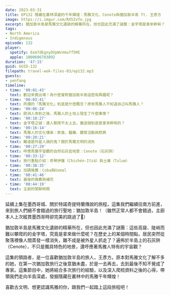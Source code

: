 ```yaml
---
date: 2023-03-31
title: EP132 隱藏在叢林深處的千年輝煌：馬雅文化、Cenote與猶加敦半島 ft. 王彥方
image: https://i.imgur.com/RX5ZvTo.jpg
excerpt: 猶加敦半島是馬雅文化遺跡的精華所在，但也因此充滿了謎團：金字塔是拿來幹嘛？為什麼有些聚落的人會突然消失？石灰阱和馬雅的身死觀有什麼關聯？這集由超愛猶加敦的彥方帶隊，讓我們一起前往深藏於叢林中的古老遺跡！
tags:
- North America
- Indigenous
episode: 132
player:
  spotify: 0zm7dEgnyOVpWvVmuff5MI
  apple: 1000606703892
duration: '47:15'
guid: GUID-132
filepath: travel-wok-files-03/ep132.mp3
guests:
- yenfang
timeline:
- time: '00:01:43'
  text: 歡迎來賓出場！為什麼會對猶加敦半島這麼有興趣呢？
- time: '00:03:41'
  text: 所謂的「馬雅文化」到底是什麼概念？原來馬雅人不知道自己叫馬雅人？
- time: '00:06:24'
  text: 歐洲人來到之後，馬雅人的土地上發生了什麼事情？
- time: '00:10:27'
  text: 金字塔之謎：連人都爬不太上去，蓋這個到底是拿來幹嘛的？
- time: '00:16:14'
  text: 馬雅人的文化傳承：飲食、醫藥、體育活動與祭典
- time: '00:20:21'
  text: 難道是外星人搞的鬼？關於馬雅文明的消失
- time: '00:27:29'
  text: 呼應馬雅宇宙觀的自然石灰岩地景：Cenote（石灰阱）
- time: '00:33:12'
  text: 旅行重點介紹：奇琴伊薩（Chichén-Itzá）與土崙（Tulum）
- time: '00:38:35'
  text: 加碼推薦：Coba與Uxmal
- time: '00:41:46'
  text: 最後的推薦與補充
- time: '00:44:19'
  text: 主廚的閒聊時間
---
```

延續上集在墨西哥城、關於特諾奇提特蘭傳說的旅程，這集我們繼續往南方前進，來到旅人們絕不會錯過的旅行聖地：猶加敦半島！（雖然正常人都不會錯過，主廚本人上次縱貫墨西哥時卻完美的跳過了🤣）

猶加敦半島是馬雅文化遺跡的精華所在，但也因此充滿了謎團：這些高聳、陡峭而難以攀爬的的金字塔，究竟是拿來做什麼呢？在歷史上的某個時間點，居民突然從聚落裡像人間蒸發一樣消失，難不成是被外星人抓走了？遍佈於半島上的石灰阱（Cenote），不只是獨具特色的地景，還呼應著馬雅人特有的宇宙觀？

這集的領路者，是一位喜歡猶加敦半島的旅人，王彥方。原本對馬雅文化了解不多的她，在第一次猶加敦旅行之後意猶未盡，於是一去再去，去到最後不知不覺成了專家。這集節目中，她將結合多次旅行的經驗，以及深入爬梳資料之後的心得，帶領我們走向半島深處，發掘隱藏在叢林中的馬雅千年輝煌！

喜歡古文明、想更認識馬雅的你，跟我們一起踏上這段旅程吧！
